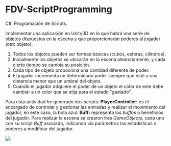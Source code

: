 # FDV-ScriptProgramming
C#. Programación de Scripts.

Implementar una aplicación en Unity3D en la que habrá una serie de objetos dispuestos en la escena y que proporcionarán poderes al jugador (otro objeto).
1) Todos los objetos pueden ser formas básicas (cubos, esferas, cilindros).
2) Inicialmente los objetos se ubicarán en la escena aleatoriamente, y cada cierto tiempo se cambia su posición.
3) Cada tipo de objeto propociona una cantidad diferente de poder.
4) El jugador incrementa un determinado poder siempre que esté a una distancia menor que un umbral del objeto.
5) Cuando el jugador adquiere el poder de un objeto el color de este debe cambiar a un color que se elija para el estado "gastado".

Para esta actividad he generado dos scripts:
**PlayerController:** es el encargado de controlar y gestionar las entradas y realizar el movimiento del jugador, en este caso, la bola azul.
**Buff:** representa los *buffos* o beneficios del jugador. Para realizar la escena se crearon tres *GameObjects*, cada uno con su script *Buff* asociado, indicando vía parámetros las estadísticas o poderes a modificar del jugador.

![](Gif-FDV1.gif)
